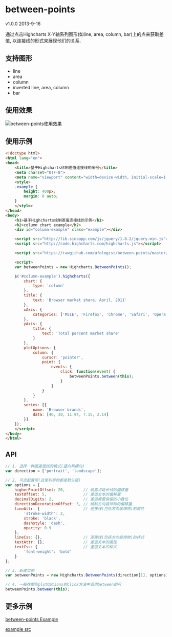 between-points
==============
v1.0.0 2013-9-16

通过点击Highcharts X-Y轴系列图形(如line, area, column, bar)上的点来获取差值, 以连接线的形式来展现他们的关系.


支持图形
--------------
* line
* area
* column
* inverted line, area, column
* bar


使用效果
--------------
![between-points使用效果](http://ufologist.github.io/between-points/images/between-points-example.png)


使用示例
--------------
```html
<!doctype html>
<html lang="en">
<head>
    <title>基于Highcharts绘制差值连接线的示例</title>
    <meta charset="UTF-8">
    <meta name="viewport" content="width=device-width, initial-scale=1.0, maximum-scale=1.0">
    <style>
    .example {
        height: 400px;
        margin: 0 auto;
    }
    </style>
</head>
<body>
    <h1>基于Highcharts绘制差值连接线的示例</h1>
    <h2>column chart example</h2>
    <div id="column-example" class="example"></div>

    <script src="http://lib.sinaapp.com/js/jquery/1.8.2/jquery.min.js"></script>
    <script src="http://code.highcharts.com/highcharts.js"></script>

    <script src="https://rawgithub.com/ufologist/between-points/master/highcharts.between-points.js"></script>

    <script>
    var betweenPoints = new Highcharts.BetweenPoints();

    $('#column-example').highcharts({
        chart: {
            type: 'column'
        },
        title: {
            text: 'Browser market share, April, 2011'
        },
        xAxis: {
            categories: ['MSIE', 'Firefox', 'Chrome', 'Safari', 'Opera']
        },
        yAxis: {
            title: {
                text: 'Total percent market share'
            }
        },
        plotOptions: {
            column: {
                cursor: 'pointer',
                point: {
                    events: {
                        click: function(event) {
                            betweenPoints.between(this); 
                        }
                    }
                }
            }
        },
        series: [{
            name: 'Browser brands',
            data: [40, 30, 11.94, 7.15, 2.14]
        }]
    });
    </script>
</body>
</html>
```

API
--------------
```JavaScript
// 1. 选择一种画差值线的模式(竖向和横向)
var direction = ['portrait', 'landscape'];

// 2. 可选配置项(这里列举的都是默认值)
var options = {
    higherPointOffset: 20,        // 最高点延长线的偏移量
    textOffset: 5,                // 差值文本的偏移量
    decimalDigits: 2,             // 差值需要保留的小数位
    directionDecorationOffset: 5, // 绘制方向装饰物的偏移量
    lineAttr: {                   // 连接线(包括方向装饰物)的属性
        'stroke-width': 2,
        stroke: 'black',
        dashstyle: 'dash',
        opacity: 0.9
    },
    lineCss: {},                  // 连接线(包括方向装饰物)的样式
    textAttr: {},                 // 差值文本的属性
    textCss: {                    // 差值文本的样式
        'font-weight': 'bold'
    }
};

// 3. 新建实例
var betweenPoints = new Highcharts.BetweenPoints(direction[1], options);

// 4. 一般在图形plotOptions的click方法中调用between即可
betweenPoints.between(this);
```

更多示例
--------------
[between-points Example](http://ufologist.github.io/between-points/between-points-example.html)

[example src](https://github.com/ufologist/between-points/tree/master/example)
